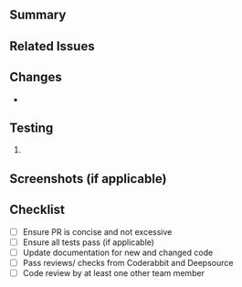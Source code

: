 <!-- Contact WeatherboySuper if you need assistance filling this out -->

## Summary
<!-- A brief summary of what the PR does -->


## Related Issues
<!-- List any related issues or tickets (e.g., "Closes #123") -->


## Changes
<!-- A detailed list of changes made in the PR -->
- 

## Testing
<!-- Instructions on how to test the changes -->
1. 

## Screenshots (if applicable)
<!-- Include screenshots or GIFs if the PR changes the UI -->


## Checklist
<!-- A checklist to ensure all necessary steps are completed -->
- [ ] Ensure PR is concise and not excessive
- [ ] Ensure all tests pass (if applicable)
- [ ] Update documentation for new and changed code
- [ ] Pass reviews/ checks from Coderabbit and Deepsource
- [ ] Code review by at least one other team member

